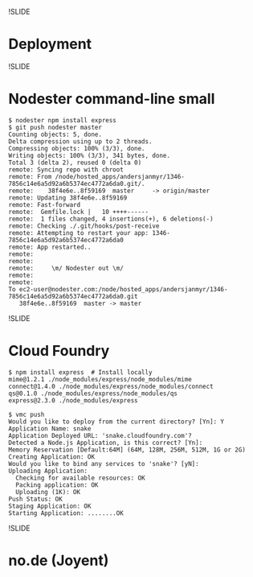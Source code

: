 !SLIDE
# Deployment

!SLIDE
# Nodester command-line small
    $ nodester npm install express
    $ git push nodester master
    Counting objects: 5, done.
    Delta compression using up to 2 threads.
    Compressing objects: 100% (3/3), done.
    Writing objects: 100% (3/3), 341 bytes, done.
    Total 3 (delta 2), reused 0 (delta 0)
    remote: Syncing repo with chroot
    remote: From /node/hosted_apps/andersjanmyr/1346-7856c14e6a5d92a6b5374ec4772a6da0.git/.
    remote:    38f4e6e..8f59169  master     -> origin/master
    remote: Updating 38f4e6e..8f59169
    remote: Fast-forward
    remote:  Gemfile.lock |   10 ++++------
    remote:  1 files changed, 4 insertions(+), 6 deletions(-)
    remote: Checking ./.git/hooks/post-receive
    remote: Attempting to restart your app: 1346-7856c14e6a5d92a6b5374ec4772a6da0
    remote: App restarted..
    remote:
    remote:
    remote:   	\m/ Nodester out \m/
    remote:
    remote:
    To ec2-user@nodester.com:/node/hosted_apps/andersjanmyr/1346-7856c14e6a5d92a6b5374ec4772a6da0.git
       38f4e6e..8f59169  master -> master

!SLIDE
# Cloud Foundry
    $ npm install express  # Install locally
    mime@1.2.1 ./node_modules/express/node_modules/mime
    connect@1.4.0 ./node_modules/express/node_modules/connect
    qs@0.1.0 ./node_modules/express/node_modules/qs
    express@2.3.0 ./node_modules/express

    $ vmc push
    Would you like to deploy from the current directory? [Yn]: Y
    Application Name: snake
    Application Deployed URL: 'snake.cloudfoundry.com'?
    Detected a Node.js Application, is this correct? [Yn]:
    Memory Reservation [Default:64M] (64M, 128M, 256M, 512M, 1G or 2G)
    Creating Application: OK
    Would you like to bind any services to 'snake'? [yN]:
    Uploading Application:
      Checking for available resources: OK
      Packing application: OK
      Uploading (1K): OK
    Push Status: OK
    Staging Application: OK
    Starting Application: ........OK

!SLIDE
# no.de (Joyent)

#







